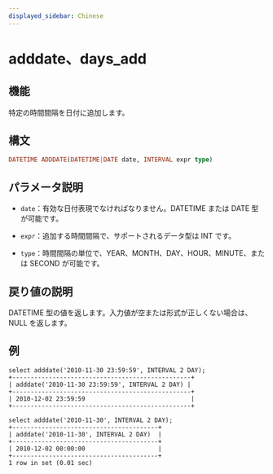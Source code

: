 ```yaml
---
displayed_sidebar: Chinese
---
```


# adddate、days_add

## 機能

特定の時間間隔を日付に追加します。

## 構文

```Haskell
DATETIME ADDDATE(DATETIME|DATE date, INTERVAL expr type)
```

## パラメータ説明

* `date`：有効な日付表現でなければなりません。DATETIME または DATE 型が可能です。

* `expr`：追加する時間間隔で、サポートされるデータ型は INT です。

* `type`：時間間隔の単位で、YEAR、MONTH、DAY、HOUR、MINUTE、または SECOND が可能です。

## 戻り値の説明

DATETIME 型の値を返します。入力値が空または形式が正しくない場合は、NULL を返します。

## 例

```Plain Text
select adddate('2010-11-30 23:59:59', INTERVAL 2 DAY);
+-------------------------------------------------+
| adddate('2010-11-30 23:59:59', INTERVAL 2 DAY) |
+-------------------------------------------------+
| 2010-12-02 23:59:59                             |
+-------------------------------------------------+

select adddate('2010-11-30', INTERVAL 2 DAY);
+----------------------------------------+
| adddate('2010-11-30', INTERVAL 2 DAY)  |
+----------------------------------------+
| 2010-12-02 00:00:00                    |
+----------------------------------------+
1 row in set (0.01 sec)

```
